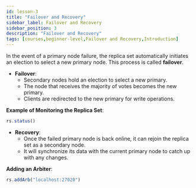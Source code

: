 ```yaml
---
id: lesson-3
title: "Failover and Recovery"
sidebar_label: Failover and Recovery
sidebar_position: 3
description: "Failover and Recovery"
tags: [courses,beginner-level,Failover and Recovery,Introduction]
--- 
```


In the event of a primary node failure, the replica set automatically initiates an election to select a new primary node. This process is called **failover**.

- **Failover**:
  - Secondary nodes hold an election to select a new primary.
  - The node that receives the majority of votes becomes the new primary.
  - Clients are redirected to the new primary for write operations.

**Example of Monitoring the Replica Set**:
```javascript
rs.status()
```

- **Recovery**:
  - Once the failed primary node is back online, it can rejoin the replica set as a secondary node.
  - It will synchronize its data with the current primary node to catch up with any changes.

**Adding an Arbiter**:
```javascript
rs.addArb("localhost:27020")
```
 